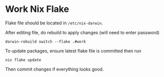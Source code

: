 # Work Nix Flake

Flake file should be located in `/etc/nix-darwin`.

After editing file, do rebuild to apply changes (will need to enter password)
```shell
darwin-rebuild switch --flake .#work
```

To update packages, ensure latest flake file is committed then run
```shell
nix flake update
```
Then commit changes if everything looks good.
